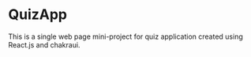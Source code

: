 # QuizApp
This is a single web page mini-project for quiz application  created using React.js and chakraui. 
